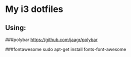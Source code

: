 # My i3 dotfiles

## Using:

###polybar
https://github.com/jaagr/polybar

###fontawesome
sudo apt-get install fonts-font-awesome
